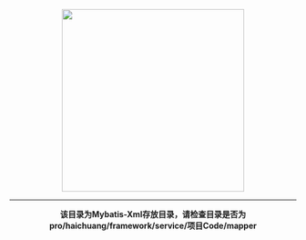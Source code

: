 <p style="text-align: center">
    <a href="https://www.cdhaichuang.com" target="_blank">
        <img width="320" src="https://dev.haichuang.pro/java/haichuangframework/devdoc/logo_info.png">
    </a>
</p>

<hr/>
<p style="text-align: center">
    <b>该目录为Mybatis-Xml存放目录，请检查目录是否为pro/haichuang/framework/service/项目Code/mapper</b>
</p>
